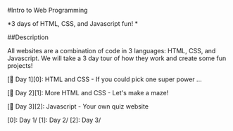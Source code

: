 #Intro to Web Programming

*3 days of HTML, CSS, and Javascript fun! *


##Description

All websites are a combination of code in 3 languages: HTML, CSS, and Javascript. We will take a 3 day tour of how they work and create some fun projects!

[:rocket: Day 1][0]: HTML and CSS - If you could pick one super power ...

[:rocket: Day 2][1]: More HTML and CSS - Let's make a maze!

[:rocket: Day 3][2]: Javascript - Your own quiz website

[0]: Day 1/
[1]: Day 2/
[2]: Day 3/
